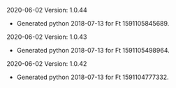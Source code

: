 2020-06-02 Version: 1.0.44
- Generated python 2018-07-13 for Ft 1591105845689.

2020-06-02 Version: 1.0.43
- Generated python 2018-07-13 for Ft 1591105498964.

2020-06-02 Version: 1.0.42
- Generated python 2018-07-13 for Ft 1591104777332.

